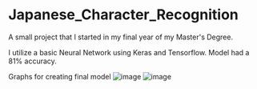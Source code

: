 # Japanese_Character_Recognition

A small project that I started in my final year of my Master's Degree.

I utilize a basic Neural Network using Keras and Tensorflow.
Model had a 81% accuracy.

Graphs for creating final model
![image](https://user-images.githubusercontent.com/123787721/222872120-3c835010-7e8e-4a0c-a168-4ff865a27b68.png)
![image](https://user-images.githubusercontent.com/123787721/222872149-af874e42-e3b3-4a73-ac1e-18830fdab049.png)
